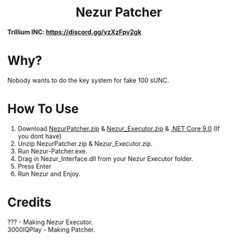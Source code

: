 <h1 align="center">Nezur Patcher</h1>

**Trillium INC: https://discord.gg/vzXzFpv2gk**

# Why?

Nobody wants to do the key system for fake 100 sUNC.

# How To Use
1. Download [NezurPatcher.zip](https://github.com/WalmartSolutions/Nezur-Patcher/raw/refs/heads/main/NezurPatcher.zip) & [Nezur_Executor.zip](https://nezur.io/Nezur_Executor.zip) & [.NET Core 9.0](https://dotnet.microsoft.com/en-us/download/dotnet/9.0) (If you dont have)
2. Unzip NezurPatcher.zip & Nezur_Executor.zip.
3. Run Nezur-Patcher.exe.
4. Drag in Nezur_Interface.dll from your Nezur Executor folder.
5. Press Enter
6. Run Nezur and Enjoy.

# Credits
??? - Making Nezur Executor. </br>
3000IQPlay - Making Patcher. </br>
